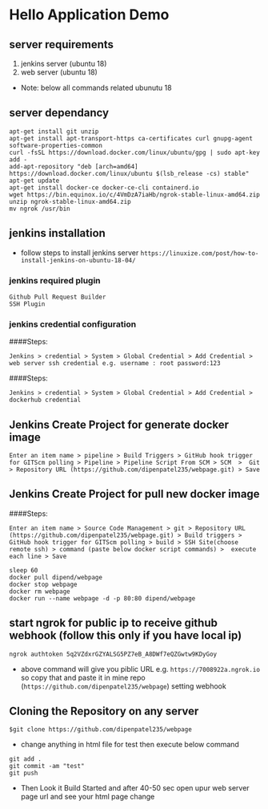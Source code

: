 # Hello Application Demo 

## server requirements 
 1. jenkins server (ubuntu 18)
 2. web server (ubuntu 18)

*  Note: below  all commands related ubunutu 18

## server dependancy
```
apt-get install git unzip
apt-get install apt-transport-https ca-certificates curl gnupg-agent software-properties-common
curl -fsSL https://download.docker.com/linux/ubuntu/gpg | sudo apt-key add -
add-apt-repository "deb [arch=amd64] https://download.docker.com/linux/ubuntu $(lsb_release -cs) stable"
apt-get update
apt-get install docker-ce docker-ce-cli containerd.io
wget https://bin.equinox.io/c/4VmDzA7iaHb/ngrok-stable-linux-amd64.zip
unzip ngrok-stable-linux-amd64.zip
mv ngrok /usr/bin
```

## jenkins installation
*  follow steps to install jenkins server
`https://linuxize.com/post/how-to-install-jenkins-on-ubuntu-18-04/`

### jenkins required plugin
```
Github Pull Request Builder
SSH Plugin
```
### jenkins credential configuration

####Steps:
```
Jenkins > credential > System > Global Credential > Add Credential > web server ssh credential e.g. username : root password:123
```
####Steps:
```
Jenkins > credential > System > Global Credential > Add Credential > dockerhub credential
```

## Jenkins Create Project for generate docker image

```
Enter an item name > pipeline > Build Triggers > GitHub hook trigger for GITScm polling > Pipeline > Pipeline Script From SCM > SCM  >  Git > Repository URL (https://github.com/dipenpatel235/webpage.git) > Save
```

## Jenkins Create Project for pull new docker image

####Steps:
```
Enter an item name > Source Code Management > git > Repository URL (https://github.com/dipenpatel235/webpage.git) > Build triggers > GitHub hook trigger for GITScm polling > build > SSH Site(choose remote ssh) > command (paste below docker script commands) >  execute each line > Save
```

```
sleep 60
docker pull dipend/webpage
docker stop webpage
docker rm webpage
docker run --name webpage -d -p 80:80 dipend/webpage
```

## start ngrok for public ip to receive github webhook (follow this only if you have local ip)

`ngrok authtoken 5q2VZdxrGZYALSG5PZ7eB_A8DWf7eQZGwtw9KDyGoy`

*  above command will give you piblic URL e.g. `https://7008922a.ngrok.io` so copy that and paste it in mine repo (`https://github.com/dipenpatel235/webpage`) setting webhook



## Cloning the Repository on any server

```
$git clone https://github.com/dipenpatel235/webpage
```

*  change anything in html file for test then execute below command

```
git add .
git commit -am "test"
git push
```

*  Then Look it Build Started and after 40-50 sec open upur web server page url and see your html page change